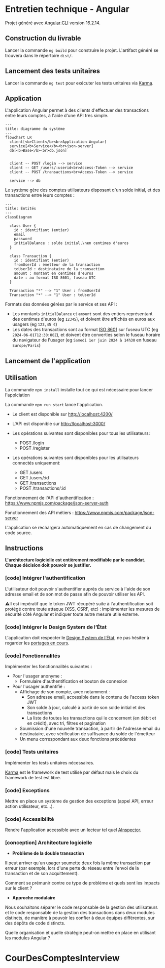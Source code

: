 # Entretien technique - Angular

Projet généré avec [Angular CLI](https://github.com/angular/angular-cli) version 16.2.14.

## Construction du livrable

Lancer la commande `ng build` pour construire le projet. L'artifact généré se trouvera dans le répertoire `dist/`.

## Lancement des tests unitaires

Lancer la commande `ng test` pour exécuter les tests unitaires via [Karma](https://karma-runner.github.io).

## Application

L'application Angular permet à des clients d'effectuer des transactions entre leurs comptes, à l'aide d'une API très simple.

```mermaid
---
title: diagramme du système
---
flowchart LR
  client[<b>Client</b><br>Application Angular]
  service[<b>Service</b><br>json-server]
  db[<b>Base</b><br>db.json]


  client -- POST /login --> service
  client -- GET /users/:userid<br>Access-Token --> service
  client -- POST /transactions<br>Access-Token --> service

  service --> db
```

Le système gère des comptes utilisateurs disposant d'un solde initial, et des transactions entre leurs comptes :

```mermaid
---
title: Entités
---
classDiagram

  class User {
    id : identifiant (entier)
    email
    password
    initialBalance : solde initial,\nen centimes d'euros
  }

  class Transaction {
    id : identifiant (entier)
    fromUserId : émetteur de la transaction
    toUserId : destinataire de la transaction
    amount : montant en centimes d'euros
    date : au format ISO 8601, fuseau UTC
  }

  Transaction "*" --> "1" User : fromUserId
  Transaction "*" --> "1" User : toUserId
```

Formats des données gérées par le service et ses API :

- Les montants `initialBalance` et `amount` sont des entiers représentant des centimes d'euros (eg `12345`), et doivent être affichés en euros aux usagers (eg `123,45 €`)
- Les dates des transactions sont au format [ISO 8601](https://fr.wikipedia.org/wiki/ISO_8601) sur fuseau UTC (eg `2024-06-01T12:30:00Z`), et doivent être converties selon le fuseau horaire du navigateur de l'usager (eg `Samedi 1er juin 2024 à 14h30` en fuseau `Europe/Paris`)

## Lancement de l'application

## Utilisation

La commande `npm install` installe tout ce qui est nécessaire pour lancer l'applciation 

La commande `npm run start` lance l'application.

- Le client est disponible sur <http://localhost:4200/>
- L'API est disponible sur <http://localhost:3000/>
- Les opérations suivantes sont disponibles pour tous les utilisateurs:
  - POST /login
  - POST /register
  

- Les opérations suivantes sont disponibles pour les utilisateurs connectés uniquement:
  - GET /users
  - GET /users/:id
  - GET /transactions
  - POST /transactions/:id

Fonctionnement de l'API d'authentification : <https://www.npmjs.com/package/json-server-auth>

Fonctionnement des API métiers : <https://www.npmjs.com/package/json-server>

L'application se rechargera automatiquement en cas de changement du code source.

## Instructions

**L'architecture logicielle est entièrement modifiable par le candidat.
Chaque décision doit pouvoir se justifier.**

### [code] Intégrer l'authentification

L'utilisateur doit pouvoir s'authentifier auprès du service à l'aide de son adresse email et de son mot de passe afin de pouvoir utiliser les API.

⚠️Il est impératif que le token JWT récupéré suite à l'authentification soit protégé contre toute attaque (XSS, CSRF, etc) : implémenter les mesures de sécurité côté Angular et indiquer toute autre mesure utile externe.

### [code] Intégrer le Design System de l’État

L'application doit respecter le [Design System de l’État](https://www.systeme-de-design.gouv.fr/prise-en-main-et-perimetre/), ne pas hésiter à regarder les [portages en cours](https://www.systeme-de-design.gouv.fr/communaute/portages-en-cours/).

### [code] Fonctionnalités

Implémenter les fonctionnalités suivantes :

- Pour l'usager anonyme :
  - Formulaire d'authentification et bouton de connexion
- Pour l'usager authentifié :
  - Affichage de son compte, avec notamment :
    - Son adresse email, accessible dans le contenu de l'access token JWT
    - Son solde à jour, calculé à partir de son solde initial et des transactions
    - La liste de toutes les transactions qui le concernent (en débit et en crédit), avec tri, filtres et pagination
  - Soumission d'une nouvelle transaction, à partir de l'adresse email du destinataire, avec vérification de suffisance du solde de l'émetteur
  - Un menu correspondant aux deux fonctions précédentes

### [code] Tests unitaires

Implémenter les tests unitaires nécessaires.

[Karma](https://karma-runner.github.io) est le framework de test utilisé par défaut mais le choix du framework de test est libre.

### [code] Exceptions

Mettre en place un système de gestion des exceptions (appel API, erreur action utilisateur, etc...).

### [code] Accessibilité

Rendre l'application accessible avec un lecteur tel quel [AInspector](https://addons.mozilla.org/fr/firefox/addon/ainspector-wcag/).

### [conception] Architecture logicielle

- **Problème de la double transaction**

Il peut arriver qu'un usager soumette deux fois la même transaction par erreur (par exemple, lors d'une perte du réseau entre l'envoi de la transaction et de son acquittement).

Comment se prémunir contre ce type de problème et quels sont les impacts sur le client ?

- **Approche modulaire**

Nous souhaitons séparer le code responsable de la gestion des utilisateurs et le code responsable de la gestion des transactions dans deux modules distincts, de manière à pouvoir les confier à deux équipes différentes, sur des dépôts de code distincts.

Quelle organisation et quelle stratégie peut-on mettre en place en utilisant les modules Angular ?
# CourDesComptesInterview
